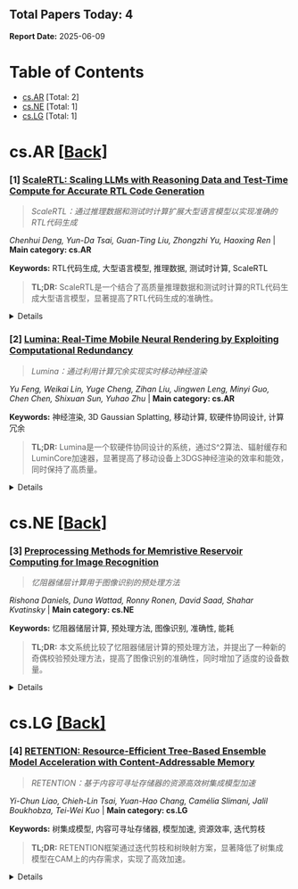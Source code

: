 ## Total Papers Today: 4
**Report Date:** 2025-06-09

<div id=toc></div>

# Table of Contents

- [cs.AR](#cs.AR) [Total: 2]
- [cs.NE](#cs.NE) [Total: 1]
- [cs.LG](#cs.LG) [Total: 1]


<div id='cs.AR'></div>

# cs.AR [[Back]](#toc)

### [1] [ScaleRTL: Scaling LLMs with Reasoning Data and Test-Time Compute for Accurate RTL Code Generation](https://arxiv.org/abs/2506.05566)
> *ScaleRTL：通过推理数据和测试时计算扩展大型语言模型以实现准确的RTL代码生成*

*Chenhui Deng, Yun-Da Tsai, Guan-Ting Liu, Zhongzhi Yu, Haoxing Ren* | **Main category: cs.AR**

**Keywords:** RTL代码生成, 大型语言模型, 推理数据, 测试时计算, ScaleRTL

> **TL;DR:** ScaleRTL是一个结合了高质量推理数据和测试时计算的RTL代码生成大型语言模型，显著提高了RTL代码生成的准确性。

<details>
  <summary>Details</summary>

**Motivation:** 尽管大型语言模型在软件编码方面表现出色，但在RTL代码生成方面效果有限，主要原因是高质量训练数据稀缺。现有方法未能根本上解决数据瓶颈，且缺乏对测试时扩展的支持。

**Method:** 本文引入了ScaleRTL，它是第一个用于RTL编码的推理大型语言模型。它通过以下方式实现：1) 收集多样化的长链式思考推理痕迹，平均每条56K token，形成一个包含3.5B token的丰富RTL知识数据集。2) 在此语料库上对通用推理模型进行微调。3) 通过新颖的测试时扩展策略进一步增强性能，该策略通过迭代反思和自我纠正先前的推理步骤来扩展推理过程。

**Result:** ScaleRTL在VerilogEval和RTLLM上取得了最先进的性能，在VerilogEval上比18个竞争基线高出18.4%，在RTLLM上高出12.7%。

**Conclusion:** ScaleRTL通过结合高质量推理数据和创新的测试时计算扩展策略，显著提升了大型语言模型在RTL代码生成任务上的准确性和性能，克服了现有方法的局限性。

> **ai_Abstract:** ScaleRTL是首个针对RTL编码的推理大型语言模型，旨在解决现有LLM在RTL代码生成中数据稀缺和测试时扩展不足的问题。通过构建包含3.5B token的高质量推理数据集并进行模型微调，结合新颖的测试时迭代自校正策略，ScaleRTL在VerilogEval和RTLLM基准测试中表现出超越现有SOTA模型的性能。

> **摘要翻译:** 大型语言模型（LLM）的最新进展已使它们在软件编码基准测试上达到接近人类的水平，但由于高质量训练数据的稀缺，它们在RTL代码生成方面的有效性仍然有限。虽然之前的努力已经对LLM进行了RTL任务的微调，但它们并未从根本上克服数据瓶颈，并且由于其非推理性质而缺乏对测试时扩展的支持。在这项工作中，我们引入了ScaleRTL，这是第一个用于RTL编码的推理LLM，它同时扩展了高质量推理数据和测试时计算。具体来说，我们整理了一组多样化的长链式思考推理痕迹，平均每条56K token，从而形成了一个包含3.5B token的数据集，该数据集捕获了丰富的RTL知识。在此语料库上对通用推理模型进行微调产生了ScaleRTL，它能够进行深入的RTL推理。随后，我们通过一种新颖的测试时扩展策略进一步增强了ScaleRTL的性能，该策略通过迭代反思和自我纠正先前的推理步骤来扩展推理过程。实验结果表明，ScaleRTL在VerilogEval和RTLLM上取得了最先进的性能，在VerilogEval上比18个竞争基线高出18.4%，在RTLLM上高出12.7%。

</details>


### [2] [Lumina: Real-Time Mobile Neural Rendering by Exploiting Computational Redundancy](https://arxiv.org/abs/2506.05682)
> *Lumina：通过利用计算冗余实现实时移动神经渲染*

*Yu Feng, Weikai Lin, Yuge Cheng, Zihan Liu, Jingwen Leng, Minyi Guo, Chen Chen, Shixuan Sun, Yuhao Zhu* | **Main category: cs.AR**

**Keywords:** 神经渲染, 3D Gaussian Splatting, 移动计算, 软硬件协同设计, 计算冗余

> **TL;DR:** Lumina是一个软硬件协同设计的系统，通过S^2算法、辐射缓存和LuminCore加速器，显著提高了移动设备上3DGS神经渲染的效率和能效，同时保持了高质量。

<details>
  <summary>Details</summary>

**Motivation:** 3D Gaussian Splatting (3DGS) 在神经渲染方面取得了巨大进展，但对于当前的移动SoC来说，计算量仍然非常大。

**Method:** 提出Lumina，一个软硬件协同设计的系统。它集成了两种主要优化：一种新颖的S^2算法和一种辐射缓存（RC）机制。S^2算法利用渲染中的时间相干性来减少计算开销，而RC利用3DGS的颜色积分过程来降低密集光栅化计算的频率。此外，还提出了一个加速器架构LuminCore，以进一步加速缓存查找并解决光栅化中的基本效率低下问题。

**Result:** Lumina相对于移动Volta GPU实现了4.5倍的速度提升和5.3倍的能耗降低，在合成和真实世界数据集上只有微不足道的质量损失（< 0.2 dB峰值信噪比降低）。

**Conclusion:** Lumina通过软硬件协同设计，显著提高了移动设备上神经渲染的效率和能效，同时保持了高质量。

> **ai_Abstract:** 本文提出Lumina，一个针对移动设备神经渲染的软硬件协同设计系统，旨在解决3DGS在移动SoC上计算量过大的问题。Lumina包含S^2算法（利用时间相干性）和辐射缓存（RC）机制（减少光栅化频率），并配合LuminCore加速器。实验结果表明，Lumina在保持高质量的同时，实现了显著的速度提升和能耗降低。

> **摘要翻译:** 3D高斯溅射（3DGS）极大地推动了神经渲染的进展，但它在当今的移动SoC上仍然计算量巨大。为了解决这一挑战，我们提出了Lumina，一个软硬件协同设计的系统，它集成了两项主要优化：一种新颖的S^2算法和一种辐射缓存（RC）机制，以提高神经渲染的效率。S^2算法利用渲染中的时间相干性来减少计算开销，而RC则利用3DGS的颜色积分过程来降低密集光栅化计算的频率。结合这些技术，我们提出了一种加速器架构LuminCore，以进一步加速缓存查找并解决光栅化中固有的低效率问题。我们表明，Lumina相对于移动Volta GPU实现了4.5倍的速度提升和5.3倍的能耗降低，在合成和真实世界数据集上只有微不足道的质量损失（< 0.2 dB峰值信噪比降低）。

</details>


<div id='cs.NE'></div>

# cs.NE [[Back]](#toc)

### [3] [Preprocessing Methods for Memristive Reservoir Computing for Image Recognition](https://arxiv.org/abs/2506.05588)
> *忆阻器储层计算用于图像识别的预处理方法*

*Rishona Daniels, Duna Wattad, Ronny Ronen, David Saad, Shahar Kvatinsky* | **Main category: cs.NE**

**Keywords:** 忆阻器储层计算, 预处理方法, 图像识别, 准确性, 能耗

> **TL;DR:** 本文系统比较了忆阻器储层计算的预处理方法，并提出了一种新的奇偶校验预处理方法，提高了图像识别的准确性，同时增加了适度的设备数量。

<details>
  <summary>Details</summary>

**Motivation:** 尽管忆阻器储层计算在图像识别中具有潜力，但其性能受输入预处理方法和储层大小的严重影响，且目前缺乏对这些因素影响的全面评估。

**Method:** 本文系统地比较了各种用于忆阻器储层计算系统的预处理方法，评估它们对准确性和能耗的影响。此外，还提出了一种基于奇偶校验的预处理方法。

**Result:** 研究发现，预处理方法对忆阻器储层计算系统的准确性和能耗有显著影响。提出的奇偶校验预处理方法将准确性提高了2-6%，同时仅需要适度增加设备数量。

**Conclusion:** 研究结果强调了明智的预处理策略对于提高忆阻器储层计算系统效率和可扩展性的重要性。

> **ai_Abstract:** 本文针对忆阻器储层计算在图像识别中面临的挑战，系统地比较了多种预处理方法对准确性和能耗的影响。研究提出了一种新的基于奇偶校验的预处理方法，该方法在仅需适度增加设备数量的情况下，将图像识别准确率提高了2-6%。研究强调了选择合适的预处理策略对于提升忆阻器储层计算系统性能的关键作用。

> **摘要翻译:** 储层计算（RC）作为一种高效的循环神经网络架构，因其简化的训练（仅需训练其最后一个感知器读出层）而备受关注。当用忆阻器实现时，RC系统受益于其动态特性，这使得它们非常适合储层构建。然而，在基于忆阻器的RC中实现高性能仍然具有挑战性，因为它关键地取决于输入预处理方法和储层大小。尽管兴趣日益增长，但仍然缺乏量化这些因素影响的全面评估。本文系统地比较了忆阻器RC系统的各种预处理方法，评估它们对准确性和能耗的影响。我们还提出了一种基于奇偶校验的预处理方法，该方法将准确性提高了2-6%，同时与其他方法相比，仅需要适度增加设备数量。我们的研究结果强调了明智的预处理策略对于提高忆阻器RC系统效率和可扩展性的重要性。

</details>


<div id='cs.LG'></div>

# cs.LG [[Back]](#toc)

### [4] [RETENTION: Resource-Efficient Tree-Based Ensemble Model Acceleration with Content-Addressable Memory](https://arxiv.org/abs/2506.05994)
> *RETENTION：基于内容可寻址存储器的资源高效树集成模型加速*

*Yi-Chun Liao, Chieh-Lin Tsai, Yuan-Hao Chang, Camélia Slimani, Jalil Boukhobza, Tei-Wei Kuo* | **Main category: cs.LG**

**Keywords:** 树集成模型, 内容可寻址存储器, 模型加速, 资源效率, 迭代剪枝

> **TL;DR:** RETENTION框架通过迭代剪枝和树映射方案，显著降低了树集成模型在CAM上的内存需求，实现了高效加速。

<details>
  <summary>Details</summary>

**Motivation:** 树集成模型在结构化数据上表现优异，但传统加速器面临挑战。虽然内容可寻址存储器（CAM）为加速树集成模型提供了前景方案，但现有设计存在内存消耗过大和利用率低的问题。

**Method:** 本文提出了RETENTION端到端框架，旨在显著降低树集成模型推理所需的CAM容量。该框架包含两个核心部分：1. 迭代剪枝算法：针对基于bagging的模型（如随机森林）量身定制，具有新型剪枝准则，旨在最小化模型复杂性并确保可控的精度下降。2. 树映射方案：结合两种创新的数据放置策略，以减轻CAM中广泛使用“don't care”状态导致的内存冗余。

**Result:** 实验结果表明，仅实施树映射方案即可实现1.46倍至21.30倍的空间效率提升。完整的RETENTION框架则实现了4.35倍至207.12倍的改进，且精度损失小于3%。

**Conclusion:** RETENTION在降低内容可寻址存储器（CAM）容量需求方面非常有效，为树集成模型加速提供了资源高效的方向。

> **ai_Abstract:** 本文提出了RETENTION框架，旨在解决基于内容可寻址存储器（CAM）的树集成模型加速中存在的内存消耗过大和利用率低的问题。该框架通过迭代剪枝算法和创新的树映射方案，显著降低了CAM容量需求，实现了树集成模型的高效、资源节约型推理加速，并在实验中展现出显著的空间效率提升和整体性能改进。

> **摘要翻译:** 尽管深度学习在从非结构化数据中学习方面展示了卓越的能力，但现代的树集成模型在从结构化数据集中提取相关信息和学习方面仍然表现更优。虽然已经做出了一些努力来加速树集成模型，但模型的固有特性给传统加速器带来了重大挑战。最近利用内容可寻址存储器（CAM）的研究为加速树集成模型提供了一个有前景的解决方案，然而现有设计存在内存消耗过大和利用率低的问题。这项工作通过引入RETENTION解决了这些挑战，RETENTION是一个端到端框架，显著降低了树集成模型推理所需的CAM容量。我们提出了一种迭代剪枝算法，其具有针对基于bagging的模型（例如随机森林）量身定制的新型剪枝准则，该算法在确保可控精度下降的同时最小化模型复杂性。此外，我们提出了一种树映射方案，该方案结合了两种创新的数据放置策略，以减轻CAM中广泛使用“don't care”状态导致的内存冗余。实验结果表明，仅实施树映射方案即可实现1.46倍至21.30倍的空间效率提升，而完整的RETENTION框架则实现了4.35倍至207.12倍的改进，且精度损失小于3%。这些结果表明RETENTION在降低CAM容量需求方面非常有效，为树集成模型加速提供了资源高效的方向。

</details>
